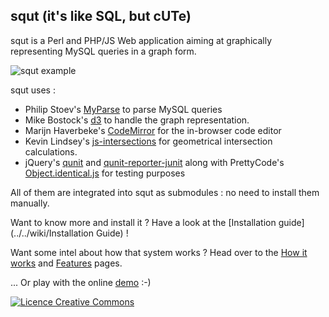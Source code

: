 ## squt (it's like SQL, but cUTe)

squt is a Perl and PHP/JS Web application aiming at graphically representing MySQL queries in a graph form.

![squt example](https://raw.github.com/wiki/bperel/squt/images/squt_example.png)

squt uses :
* Philip Stoev's [MyParse](http://search.cpan.org/~philips/DBIx-MyParse/) to parse MySQL queries
* Mike Bostock's [d3](https://github.com/mbostock/d3.git) to handle the graph representation.
* Marijn Haverbeke's [CodeMirror](https://github.com/marijnh/CodeMirror) for the in-browser code editor
* Kevin Lindsey's [js-intersections](https://github.com/thelonious/js-intersections.git) for geometrical intersection calculations.
* jQuery's [qunit](https://github.com/jquery/qunit.git) and [qunit-reporter-junit](https://github.com/jquery/qunit-reporter-junit.git) along with PrettyCode's [Object.identical.js](https://github.com/prettycode/Object.identical.js.git) for testing purposes

All of them are integrated into squt as submodules : no need to install them manually.


Want to know more and install it ? Have a look at the [Installation guide](../../wiki/Installation Guide) !

Want some intel about how that system works ? Head over to the [How it works](../../wiki/How-it-works) and [Features](../../wiki/Features) pages.

... Or play with the online [demo](http://62.210.239.25//squt/master/front-end/squt.html) :-)

[<img alt="Licence Creative Commons" style="border-width:0" src="http://i.creativecommons.org/l/by-sa/3.0/fr/88x31.png" />](http://creativecommons.org/licenses/by-sa/3.0/legalcode)
